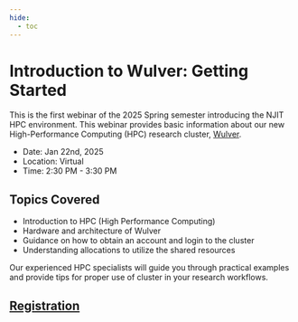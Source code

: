 ```yaml
---
hide:
  - toc
---
```


# Introduction to Wulver: Getting Started

This is the first webinar of the 2025 Spring semester introducing the NJIT HPC environment. This webinar provides basic information about our new High-Performance Computing (HPC) research cluster, [Wulver](wulver.md).

- Date: Jan 22nd, 2025
- Location: Virtual
- Time: 2:30 PM - 3:30 PM

## Topics Covered

* Introduction to HPC (High Performance Computing)
* Hardware and architecture of Wulver
* Guidance on how to obtain an account and login to the cluster
* Understanding allocations to utilize the shared resources

Our experienced HPC specialists will guide you through practical examples and provide tips for proper use of cluster in your research workflows.

## [Registration](https://njit-edu.zoom.us/webinar/register/WN_3ZmhTiG0Sw-F3WtRg20t9Q#/registration)
